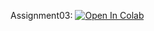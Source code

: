 Assignment03:
[![Open In Colab](https://colab.research.google.com/assets/colab-badge.svg)](https://colab.research.google.com/github/girafe-ai/ml-mipt/blob/master/advanced_f20/assignment1_03_qlearning/assignment3_qlearning.ipynb)
